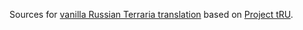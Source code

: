 Sources for [vanilla Russian Terraria translation](https://steamcommunity.com/sharedfiles/filedetails/?id=3320505289) based on [Project tRU](https://steamcommunity.com/sharedfiles/filedetails/?id=2831360228).
